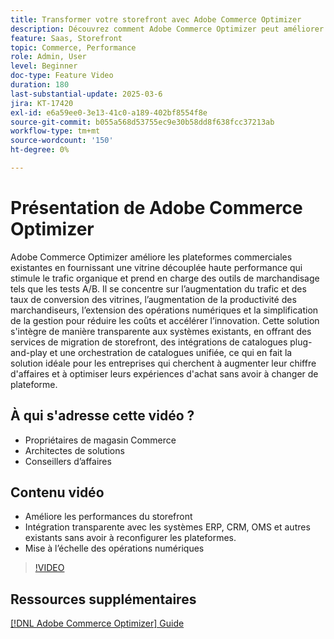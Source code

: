 ```yaml
---
title: Transformer votre storefront avec Adobe Commerce Optimizer
description: Découvrez comment Adobe Commerce Optimizer peut améliorer votre storefront avec des performances élevées, un trafic accru et une intégration transparente.
feature: Saas, Storefront
topic: Commerce, Performance
role: Admin, User
level: Beginner
doc-type: Feature Video
duration: 180
last-substantial-update: 2025-03-6
jira: KT-17420
exl-id: e6a59ee0-3e13-41c0-a189-402bf8554f8e
source-git-commit: b055a568d53755ec9e30b58dd8f638fcc37213ab
workflow-type: tm+mt
source-wordcount: '150'
ht-degree: 0%

---
```


# Présentation de Adobe Commerce Optimizer

Adobe Commerce Optimizer améliore les plateformes commerciales existantes en fournissant une vitrine découplée haute performance qui stimule le trafic organique et prend en charge des outils de marchandisage tels que les tests A/B. Il se concentre sur l’augmentation du trafic et des taux de conversion des vitrines, l’augmentation de la productivité des marchandiseurs, l’extension des opérations numériques et la simplification de la gestion pour réduire les coûts et accélérer l’innovation. Cette solution s&#39;intègre de manière transparente aux systèmes existants, en offrant des services de migration de storefront, des intégrations de catalogues plug-and-play et une orchestration de catalogues unifiée, ce qui en fait la solution idéale pour les entreprises qui cherchent à augmenter leur chiffre d&#39;affaires et à optimiser leurs expériences d&#39;achat sans avoir à changer de plateforme.

## À qui s&#39;adresse cette vidéo ?

* Propriétaires de magasin Commerce
* Architectes de solutions
* Conseillers d’affaires

## Contenu vidéo

* Améliore les performances du storefront
* Intégration transparente avec les systèmes ERP, CRM, OMS et autres existants sans avoir à reconfigurer les plateformes.
* Mise à l’échelle des opérations numériques

>[!VIDEO](https://video.tv.adobe.com/v/3450226?learn=on)

## Ressources supplémentaires

[[!DNL Adobe Commerce Optimizer]  Guide ](https://experienceleague.adobe.com/en/docs/commerce/optimizer/overview)
